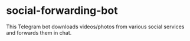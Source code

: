 # social-forwarding-bot
This Telegram bot downloads videos/photos from various social services and forwards them in chat.
